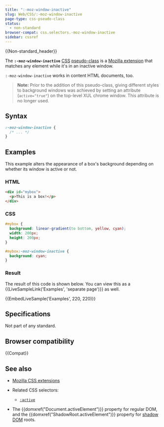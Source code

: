 ```yaml
---
title: ":-moz-window-inactive"
slug: Web/CSS/:-moz-window-inactive
page-type: css-pseudo-class
status:
  - non-standard
browser-compat: css.selectors.-moz-window-inactive
sidebar: cssref
---
```

{{Non-standard_header}}

The **`:-moz-window-inactive`** [CSS](/en-US/docs/Web/CSS) [pseudo-class](/en-US/docs/Web/CSS/Pseudo-classes) is a [Mozilla extension](/en-US/docs/Web/CSS/Mozilla_Extensions) that matches any element while it's in an inactive window.

`:-moz-window-inactive` works in content HTML documents, too.

> **Note:** Prior to the addition of this pseudo-class, giving different styles to background windows was achieved by setting an attribute (`active="true"`) on the top-level XUL chrome window. This attribute is no longer used.

## Syntax

```css
:-moz-window-inactive {
  /* ... */
}
```

## Examples

This example alters the appearance of a box's background depending on whether its window is active or not.

### HTML

```html
<div id="mybox">
  <p>This is a box!</p>
</div>
```

### CSS

```css
#mybox {
  background: linear-gradient(to bottom, yellow, cyan);
  width: 200px;
  height: 200px;
}

#mybox:-moz-window-inactive {
  background: cyan;
}
```

### Result

The result of this code is shown below. You can view this as a {{LiveSampleLink('Examples', 'separate page')}} as well.

{{EmbedLiveSample('Examples', 220, 220)}}

## Specifications

Not part of any standard.

## Browser compatibility

{{Compat}}

## See also

- [Mozilla CSS extensions](/en-US/docs/Web/CSS/Mozilla_Extensions)
- Related CSS selectors:

  - [`:active`](/en-US/docs/Web/CSS/:active)

- The {{domxref("Document.activeElement")}} property for regular DOM, and the {{domxref("ShadowRoot.activeElement")}} property for [shadow DOM](/en-US/docs/Web/API/Web_components/Using_shadow_DOM) roots.
